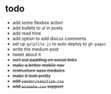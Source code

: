 # todo



- add some flexbox action
- add bullets to ul in posts
- add read time
- add option to add discus comments
- set up `gulpfile.js` to auto deploy to `gh-pages`
- write the medium post
- tweet about it
- ~~sort out padding on social links~~
- ~~make a better mobile nav~~
- ~~restructure sass modules~~
- ~~make it look pretty~~
- ~~add `vendor/sanitize.css`~~
- ~~add `animate.css` support~~
